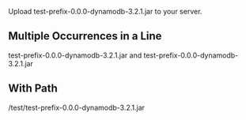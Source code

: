 Upload test-prefix-0.0.0-dynamodb-3.2.1.jar to your server.

## Multiple Occurrences in a Line 

test-prefix-0.0.0-dynamodb-3.2.1.jar and test-prefix-0.0.0-dynamodb-3.2.1.jar

## With Path

/test/test-prefix-0.0.0-dynamodb-3.2.1.jar 